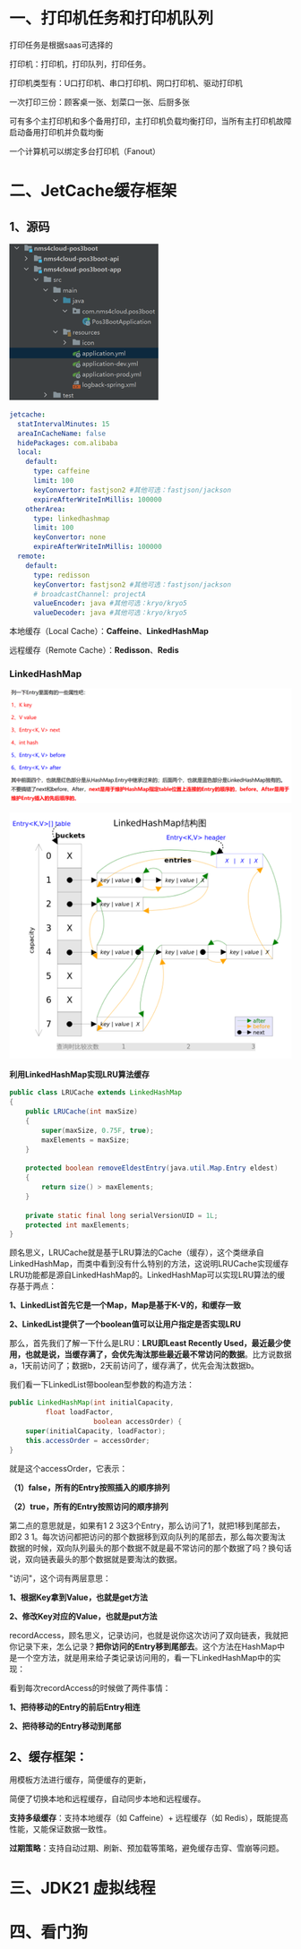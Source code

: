 # 一、打印机任务和打印机队列

打印任务是根据saas可选择的

打印机：打印机，打印队列，打印任务。

打印机类型有：U口打印机、串口打印机、网口打印机、驱动打印机

一次打印三份：顾客桌一张、划菜口一张、后厨多张

可有多个主打印机和多个备用打印，主打印机负载均衡打印，当所有主打印机故障启动备用打印机并负载均衡

一个计算机可以绑定多台打印机（Fanout）







# 二、JetCache缓存框架

## 1、源码

<img src="https://raw.githubusercontent.com/raosirui/Picture/main/markdown/202501181805730.png" alt="image-20250118180556662" style="zoom:50%;" />

```yaml
jetcache:
  statIntervalMinutes: 15
  areaInCacheName: false
  hidePackages: com.alibaba
  local:
    default:
      type: caffeine
      limit: 100
      keyConvertor: fastjson2 #其他可选：fastjson/jackson
      expireAfterWriteInMillis: 100000
    otherArea:
      type: linkedhashmap
      limit: 100
      keyConvertor: none
      expireAfterWriteInMillis: 100000
  remote:
    default:
      type: redisson
      keyConvertor: fastjson2 #其他可选：fastjson/jackson
      # broadcastChannel: projectA
      valueEncoder: java #其他可选：kryo/kryo5
      valueDecoder: java #其他可选：kryo/kryo5
```



本地缓存（Local Cache）：**Caffeine**、**LinkedHashMap**

远程缓存（Remote Cache）：**Redisson**、**Redis**



### LinkedHashMap

![image-20250118210912044](https://raw.githubusercontent.com/raosirui/Picture/main/markdown/202501182109130.png)

![image-20250118210958524](https://raw.githubusercontent.com/raosirui/Picture/main/markdown/202501182109588.png)

**利用LinkedHashMap实现LRU算法缓存**

```java
public class LRUCache extends LinkedHashMap
{
    public LRUCache(int maxSize)
    {
        super(maxSize, 0.75F, true);
        maxElements = maxSize;
    }

    protected boolean removeEldestEntry(java.util.Map.Entry eldest)
    {
        return size() > maxElements;
    }

    private static final long serialVersionUID = 1L;
    protected int maxElements;
}
```

顾名思义，LRUCache就是基于LRU算法的Cache（缓存），这个类继承自LinkedHashMap，而类中看到没有什么特别的方法，这说明LRUCache实现缓存LRU功能都是源自LinkedHashMap的。LinkedHashMap可以实现LRU算法的缓存基于两点：

**1、LinkedList首先它是一个Map，Map是基于K-V的，和缓存一致**

**2、LinkedList提供了一个boolean值可以让用户指定是否实现LRU**

那么，首先我们了解一下什么是LRU：**LRU即Least Recently Used，最近最少使用，也就是说，当缓存满了，会优先淘汰那些最近最不常访问的数据**。比方说数据a，1天前访问了；数据b，2天前访问了，缓存满了，优先会淘汰数据b。

我们看一下LinkedList带boolean型参数的构造方法：

```java
public LinkedHashMap(int initialCapacity,
         float loadFactor,
                     boolean accessOrder) {
    super(initialCapacity, loadFactor);
    this.accessOrder = accessOrder;
}
```

就是这个accessOrder，它表示：

**（1）false，所有的Entry按照插入的顺序排列**

**（2）true，所有的Entry按照访问的顺序排列**

第二点的意思就是，如果有1 2 3这3个Entry，那么访问了1，就把1移到尾部去，即2 3 1。每次访问都把访问的那个数据移到双向队列的尾部去，那么每次要淘汰数据的时候，双向队列最头的那个数据不就是最不常访问的那个数据了吗？换句话说，双向链表最头的那个数据就是要淘汰的数据。

"访问"，这个词有两层意思：

**1、根据Key拿到Value，也就是get方法**

**2、修改Key对应的Value，也就是put方法**

recordAccess，顾名思义，记录访问，也就是说你这次访问了双向链表，我就把你记录下来，怎么记录？**把你访问的Entry移到尾部去**。这个方法在HashMap中是一个空方法，就是用来给子类记录访问用的，看一下LinkedHashMap中的实现：

看到每次recordAccess的时候做了两件事情：

**1、把待移动的Entry的前后Entry相连**

**2、把待移动的Entry移动到尾部**





## 2、缓存框架：

用模板方法进行缓存，简便缓存的更新，

简便了切换本地和远程缓存，自动同步本地和远程缓存。

**支持多级缓存**：支持本地缓存（如 Caffeine）+ 远程缓存（如 Redis），既能提高性能，又能保证数据一致性。

**过期策略**：支持自动过期、刷新、预加载等策略，避免缓存击穿、雪崩等问题。















# 三、JDK21 虚拟线程

























# 四、看门狗









































